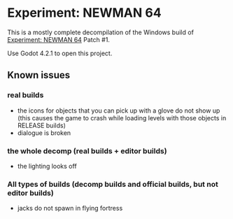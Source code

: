 # Experiment: NEWMAN 64
This is a mostly complete decompilation of the Windows build of [Experiment: NEWMAN 64](https://futureprimitive.itch.io/experiment-newman-64) Patch #1.

Use Godot 4.2.1 to open this project.

## Known issues
### real builds
- the icons for objects that you can pick up with a glove do not show up (this causes the game to crash while loading levels with those objects in RELEASE builds)
- dialogue is broken
### the whole decomp (real builds + editor builds)
- the lighting looks off
### All types of builds (decomp builds and official builds, but not editor builds)
- jacks do not spawn in flying fortress
